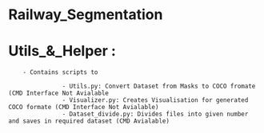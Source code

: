 # Railway_Segmentation

# Utils_&_Helper :
        - Contains scripts to

                   - Utils.py: Convert Dataset from Masks to COCO fromate (CMD Interface Not Avialable
                   - Visualizer.py: Creates Visualisation for generated COCO formate (CMD Interface Not Avialable)
                   - Dataset_divide.py: Divides files into given number and saves in required dataset (CMD Avialable)
                          
                          
